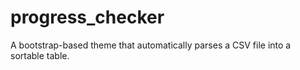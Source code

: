 progress_checker
================

A bootstrap-based theme that automatically parses a CSV file into a sortable table.
